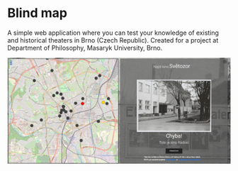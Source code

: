 # Blind map

A simple web application where you can test your knowledge of existing and historical theaters in Brno (Czech Republic). Created for a project at Department of Philosophy, Masaryk University, Brno.

![sample_image](resources/readme_img.PNG)

